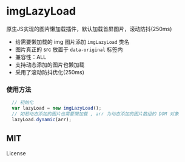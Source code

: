 # imgLazyLoad
原生JS实现的图片懒加载插件，默认加载首屏图片，滚动防抖(250ms)
+ 给需要懒加载的 img 图片添加 `imgLazyLoad` 类名
+ 图片真正的 src 放置于 `data-original` 标签内
+ 兼容性：ALL
+ 支持动态添加的图片也懒加载
+ 采用了滚动防抖优化(250ms)

### 使用方法
```javascript
  // 初始化
  var lazyLoad = new imgLazyLoad();
  // 如若动态添加的图片也需要懒加载 , arr 为动态添加的图片数组的 DOM 对象
  lazyLoad.dynamic(arr);
```

## MIT
License
